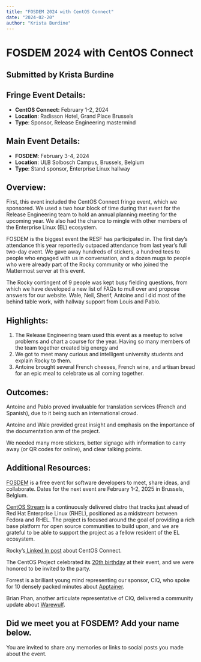 ```yaml
---
title: "FOSDEM 2024 with CentOS Connect"
date: "2024-02-20"
author: "Krista Burdine"
---
```


# FOSDEM 2024 with CentOS Connect

## Submitted by Krista Burdine

## Fringe Event Details:



* **CentOS Connect:** February 1-2, 2024
* **Location**: Radisson Hotel, Grand Place Brussels
* **Type**: Sponsor, Release Engineering mastermind 


## Main Event Details:



* **FOSDEM**: February 3-4, 2024
* **Location**: ULB Solbosch Campus, Brussels, Belgium
* **Type**: Stand sponsor, Enterprise Linux hallway


## Overview:

First, this event included the CentOS Connect fringe event, which we sponsored. We used a two hour block of time during that event for the Release Engineering team to hold an annual planning meeting for the upcoming year. We also had the chance to mingle with other members of the Enterprise Linux (EL) ecosystem.

FOSDEM is the biggest event the RESF has participated in. The first day’s attendance this year reportedly outpaced attendance from last year’s full two-day event. We gave away hundreds of stickers, a hundred tees to people who engaged with us in conversation, and a dozen mugs to people who were already part of the Rocky community or who joined the Mattermost server at this event.

The Rocky contingent of 9 people was kept busy fielding questions, from which we have developed a new list of FAQs to mull over and propose answers for our website. Wale, Neil, Sherif, Antoine and I did most of the behind table work, with hallway support from Louis and Pablo.


## Highlights:



1. The Release Engineering team used this event as a meetup to solve problems and chart a course for the year. Having so many members of the team together created big energy and 
2. We got to meet many curious and intelligent university students and explain Rocky to them. 
3. Antoine brought several French cheeses, French wine, and artisan bread for an epic meal to celebrate us all coming together. 


## Outcomes:

Antoine and Pablo proved invaluable for translation services (French and Spanish), due to it being such an international crowd. 

Antoine and Wale provided great insight and emphasis on the importance of the documentation arm of the project.

We needed many more stickers, better signage with information to carry away (or QR codes for online), and clear talking points.


## Additional Resources:

[FOSDEM](https://fosdem.org/2025/) is a free event for software developers to meet, share ideas, and collaborate. Dates for the next event are February 1-2, 2025 in Brussels, Belgium.

[CentOS Stream](https://www.centos.org/) is a continuously delivered distro that tracks just ahead of Red Hat Enterprise Linux (RHEL), positioned as a midstream between Fedora and RHEL. The project is focused around the goal of providing a rich base platform for open source communities to build upon, and we are grateful to be able to support the project as a fellow resident of the EL ecosystem.

Rocky’s[ Linked In post](https://www.linkedin.com/feed/update/urn:li:activity:7158833080261111808) about CentOS Connect. 

The CentOS Project celebrated its [20th birthday](https://x.com/rocky_linux/status/1753449630665195575) at their event, and we were honored to be invited to the party.

Forrest is a brilliant young mind representing our sponsor, CIQ, who spoke for 10 densely packed minutes about [Apptainer](https://mirrors.dotsrc.org/fosdem/2024/ua2118/fosdem-2024-2365-updates-and-innovations-with-the-apptainer-platform.av1.webm).

Brian Phan, another articulate representative of CIQ, delivered a community update about [Warewulf](https://archive.fosdem.org/2024/schedule/event/fosdem-2024-2465-warewulf-an-overview-new-features-and-community-updates/).


## Did we meet you at FOSDEM? Add your name below. 

You are invited to share any memories or links to social posts you made about the event.

